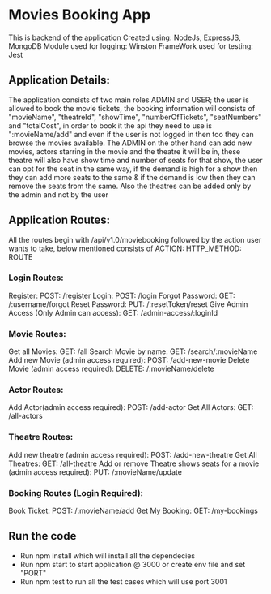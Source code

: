 
# Movies Booking App

This is backend of the application 
Created using: NodeJs, ExpressJS, MongoDB
Module used for logging: Winston
FrameWork used for testing: Jest

## Application Details:

The application consists of two main roles ADMIN and USER; the user is allowed to book the movie tickets, the booking information will consists of "movieName", "theatreId", "showTime", "numberOfTickets", "seatNumbers" and "totalCost", in order to book it the api they need to use is ":movieName/add" and even if the user is not logged in then too they can browse the movies available.
The ADMIN on the other hand can add new movies, actors starring in the movie and the theatre it will be in, these theatre will also have show time and number of seats for that show, the user can opt for the seat in the same way, if the demand is high for a show then they can add more seats to the same & if the demand is low then they can remove the seats from the same. Also the theatres can be added only by the admin and not by the user

## Application Routes:

All the routes begin with /api/v1.0/moviebooking followed by the action user wants to take, below mentioned consists of ACTION: HTTP_METHOD: ROUTE

### Login Routes:

Register: POST: /register
Login: POST: /login
Forgot Password: GET: /:username/forgot
Reset Password: PUT: /:resetToken/reset
Give Admin Access (Only Admin can access): GET: /admin-access/:loginId

### Movie Routes:

Get all Movies: GET: /all
Search Movie by name: GET: /search/:movieName
Add new Movie (admin access required): POST: /add-new-movie
Delete Movie (admin access required): DELETE: /:movieName/delete

### Actor Routes:

Add Actor(admin access required): POST: /add-actor
Get All Actors: GET: /all-actors

### Theatre Routes:

Add new theatre (admin access required): POST: /add-new-theatre
Get All Theatres: GET: /all-theatre
Add or remove Theatre shows seats for a movie (admin access required): PUT: /:movieName/update

### Booking Routes (Login Required):

Book Ticket: POST: /:movieName/add
Get My Booking: GET: /my-bookings

## Run the code

- Run npm install which will install all the dependecies
- Run npm start to start application @ 3000 or create env file and set "PORT"
- Run npm test to run all the test cases which will use port 3001
